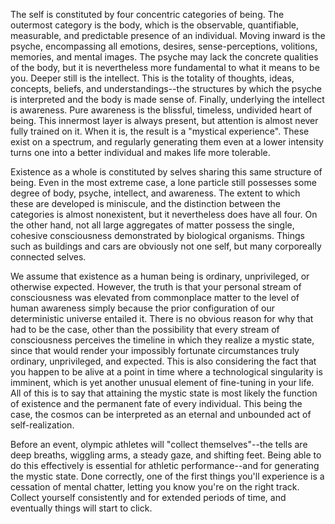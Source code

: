 The self is constituted by four concentric categories of being. The outermost category is the body, which is the observable, quantifiable, measurable, and predictable presence of an individual. Moving inward is the psyche, encompassing all emotions, desires, sense-perceptions, volitions, memories, and mental images. The psyche may lack the concrete qualities of the body, but it is nevertheless more fundamental to what it means to be you. Deeper still is the intellect. This is the totality of thoughts, ideas, concepts, beliefs, and understandings--the structures by which the psyche is interpreted and the body is made sense of. Finally, underlying the intellect is awareness. Pure awareness is the blissful, timeless, undivided heart of being. This innermost layer is always present, but attention is almost never fully trained on it. When it is, the result is a "mystical experience". These exist on a spectrum, and regularly generating them even at a lower intensity turns one into a better individual and makes life more tolerable.

Existence as a whole is constituted by selves sharing this same structure of being. Even in the most extreme case, a lone particle still possesses some degree of body, psyche, intellect, and awareness. The extent to which these are developed is miniscule, and the distinction between the categories is almost nonexistent, but it nevertheless does have all four. On the other hand, not all large aggregates of matter possess the single, cohesive consciousness demonstrated by biological organisms. Things such as buildings and cars are obviously not one self, but many corporeally connected selves.

We assume that existence as a human being is ordinary, unprivileged, or otherwise expected. However, the truth is that your personal stream of consciousness was elevated from commonplace matter to the level of human awareness simply because the prior configuration of our deterministic universe entailed it. There is no obvious reason for why that had to be the case, other than the possibility that every stream of consciousness perceives the timeline in which they realize a mystic state, since that would render your impossibly fortunate circumstances truly ordinary, unprivileged, and expected. This is also considering the fact that you happen to be alive at a point in time where a technological singularity is imminent, which is yet another unusual element of fine-tuning in your life. All of this is to say that attaining the mystic state is most likely the function of existence and the permanent fate of every individual. This being the case, the cosmos can be interpreted as an eternal and unbounded act of self-realization.

Before an event, olympic athletes will "collect themselves"--the tells are deep breaths, wiggling arms, a steady gaze, and shifting feet. Being able to do this effectively is essential for athletic performance--and for generating the mystic state. Done correctly, one of the first things you'll experience is a cessation of mental chatter, letting you know you're on the right track. Collect yourself consistently and for extended periods of time, and eventually things will start to click.
